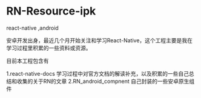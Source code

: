 # RN-Resource-ipk
react-native ,android

安卓开发出身，最近几个月开始关注和学习React-Native，这个工程主要是我在学习过程里积累的一些资料或资源。

目前本工程包含有

1.react-native-docs 学习过程中对官方文档的解读补充，以及积累的一些自己总结和收集的关于RN的文章
2.RN_android_compnent 自己封装的一些安卓原生组件

